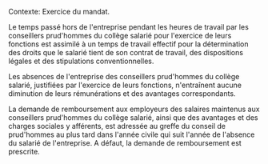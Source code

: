 Contexte: Exercice du mandat.

Le temps passé hors de l'entreprise pendant les heures de travail par les conseillers prud'hommes du collège salarié pour l'exercice de leurs fonctions est assimilé à un temps de travail effectif pour la détermination des droits que le salarié tient de son contrat de travail, des dispositions légales et des stipulations conventionnelles.

Les absences de l'entreprise des conseillers prud'hommes du collège salarié, justifiées par l'exercice de leurs fonctions, n'entraînent aucune diminution de leurs rémunérations et des avantages correspondants.

La demande de remboursement aux employeurs des salaires maintenus aux conseillers prud'hommes du collège salarié, ainsi que des avantages et des charges sociales y afférents, est adressée au greffe du conseil de prud'hommes au plus tard dans l'année civile qui suit l'année de l'absence du salarié de l'entreprise. A défaut, la demande de remboursement est prescrite.